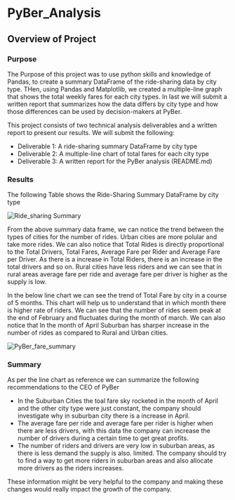 # PyBer_Analysis

## Overview of Project

### Purpose
The Purpose of this project was to use python skills and knowledge of Pandas, to create a summary DataFrame of the ride-sharing data by city type. THen, using Pandas and Matplotlib, we created a multiple-line graph that shows the total weekly fares for each city types. In last we will submit a written report that summarizes how the data differs by city type and how those differences can be used by decision-makers at PyBer.

This project consists of two technical analysis deliverables and a written report to present our results. We will submit the following:

* Deliverable 1: A ride-sharing summary DataFrame by city type
* Deliverable 2: A multiple-line chart of total fares for each city type
* Deliverable 3: A written report for the PyBer analysis (README.md)

### Results

The following Table shows the Ride-Sharing Summary DataFrame by city type

![Ride_sharing Summary](https://user-images.githubusercontent.com/25447945/126920992-6bd852cb-0b47-48c2-94ea-19d9978d8154.png)

From the above summary data frame, we can notice the trend between the types of cities for the number of rides. Urban cities are more polular and take more rides. We can also notice that Total Rides is directly proportional to the Total Drivers, Total Fares, Average Fare per Rider and Average Fare per Driver. As there is a increase in Total Riders, there is an increase in the total drivers and so on. Rural cities have less riders and we can see that in rural areas average fare per ride and average fare per driver is higher as the supply is low. 

In the below line chart we can see the trend of Total Fare by city in a course of 5 months. This chart will help us to understand that in which month there is higher rate of riders. We can see that the number of rides seem peak at the end of February and fluctuates during the month of march. We can also notice that In the month of April Suburban has sharper increase in the number of rides as compared to Rural and Urban cities.  


![PyBer_fare_summary](https://user-images.githubusercontent.com/25447945/126921006-1beb0ffd-e08f-4888-b1d2-9713b9504d41.png)

### Summary 

As per the line chart as reference we can summarize the following recommendations to the CEO of PyBer

* In the Suburban Cities the toal fare sky rocketed in the month of April and the other city type were just constant, the company should investigate why in suburban city there is a increase in April. 
* The average fare per ride and average fare per rider is higher when there are less drivers, with this data the company can increase the number of drivers during a certain time to get great profits. 
* The number of riders and drivers are very low in suburban areas, as there is less demand the supply is also. limited. The company should try to find a way to get more riders in suburban areas and also allocate more drivers as the riders increases. 

These information might be very helpful to the company and making these changes would really impact the growth of the company. 
